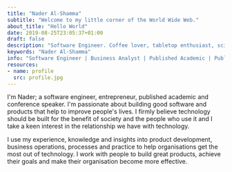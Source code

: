 ```yaml
---
title: "Nader Al-Shamma"
subtitle: "Welcome to my little corner of the World Wide Web."
about_title: "Hello World"
date: 2019-08-25T23:05:37+01:00
draft: false
description: "Software Engineer. Coffee lover, tabletop enthusiast, sci-fi fan, entrepreneur and F/T servant to Dog." 
keywords: "Nader Al-Shamma"
info: "Software Engineer | Business Analyst | Published Academic | Public Speaker | F/T Servant to Dog"
resources:
- name: profile
  src: profile.jpg
---
```


I'm Nader; a software engineer, entrepreneur, published academic and conference speaker. I'm passionate about building good 
software and products that help to improve people's lives. I firmly believe technology should be built for the benefit 
of society and the people who use it and I take a keen interest in the relationship we have with technology.
 
I use my experience, knowledge and insights into product development, business operations, processes and practice to 
help organisations get the most out of technology. I work with people to build great products, achieve their goals and 
make their organisation become more effective.   

